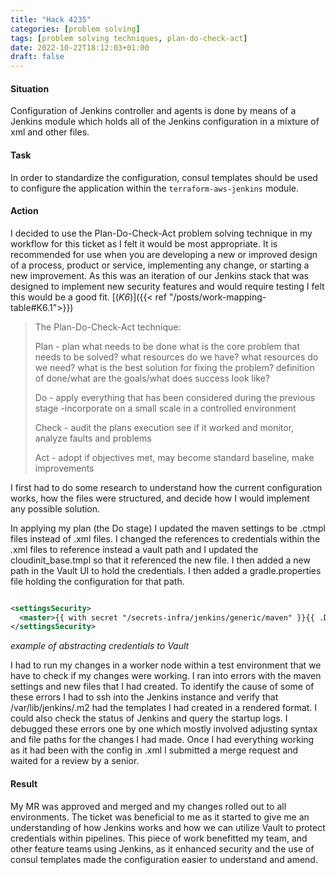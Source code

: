 ```yaml
---
title: "Hack 4235"
categories: [problem solving]
tags: [problem solving techniques, plan-do-check-act]
date: 2022-10-22T18:12:03+01:00
draft: false
---
```


#### Situation

Configuration of Jenkins controller and agents is done by means of a Jenkins module which holds all of the Jenkins configuration in a mixture of xml and other files.

#### Task

In order to standardize the configuration, consul templates should be used to configure the application within the `terraform-aws-jenkins` module.

#### Action

I decided to use the Plan-Do-Check-Act problem solving technique in my workflow for this ticket as I felt it would be most appropriate. It is recommended for use when you are developing a new or improved design of a process, product or service, implementing any change, or starting a new improvement. As this was an iteration of our Jenkins stack that was designed to implement new security features and would require testing I felt this would be a good fit. [(*K6*)]({{< ref "/posts/work-mapping-table#K6.1">}})

> The Plan-Do-Check-Act technique:
>
>Plan - plan what needs to be done
>  what is the core problem that needs to be solved?
>  what resources do we have?
>  what resources do we need?
>  what is the best solution for fixing the problem?
>  definition of done/what are the goals/what does success look like?
>
>  Do - apply everything that has been considered during the previous stage -incorporate on a small scale in a controlled environment
>
>  Check - audit the plans execution see if it worked and monitor, analyze faults and problems
>
>  Act - adopt if objectives met, may become standard baseline, make improvements

I first had to do some research to understand how the current configuration works, how the files were structured, and decide how I would implement any possible solution. 

In applying my plan (the Do stage) I updated the maven settings to be .ctmpl files instead of .xml files. I changed the references to credentials within the .xml files to reference instead a vault path and I updated the cloudinit_base.tmpl so that it referenced the new file. I then added a new path in the Vault UI to hold the credentials. I then added a gradle.properties file holding the configuration for that path.

```xml

<settingsSecurity>
  <master>{{ with secret "/secrets-infra/jenkins/generic/maven" }}{{ .Data.data.security_password }}{{ end }}</master>
</settingsSecurity>

```

*example of abstracting credentials to Vault*

I had to run my changes in a worker node within a test environment that we have to check if my changes were working. I ran into errors with the maven settings and new files that I had created. To identify the cause of some of these errors I had to ssh into the Jenkins instance and verify that /var/lib/jenkins/.m2 had the templates I had created in a rendered format. I could also check the status of Jenkins and query the startup logs. I debugged these errors one by one which mostly involved adjusting syntax and file paths for the changes I had made. Once I had everything working as it had been with the config in .xml I submitted a merge request and waited for a review by a senior.

#### Result

My MR was approved and merged and my changes rolled out to all environments. The ticket was beneficial to me as it started to give me an understanding of how Jenkins works and how we can utilize Vault to protect credentials within pipelines. This piece of work benefitted my team, and other feature teams using Jenkins, as it enhanced security and the use of consul templates made the configuration easier to understand and amend.

